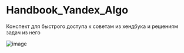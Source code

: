 # Handbook_Yandex_Algo
Конспект для быстрого доступа к советам из хендбука и решениям задач из него

![image](https://github.com/Stanislaviouous/Handbook_Yandex_Algo/assets/60265426/0d48c23e-d43a-44ae-893c-fa9014ca7e1e)

